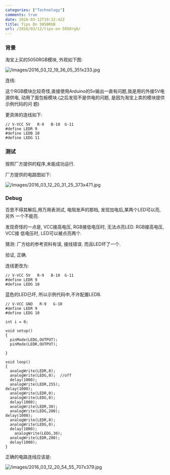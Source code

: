 ```yaml
---
categories: ["Technology"]
comments: true
date: 2016-03-12T19:32:42Z
title: Tips On 5050RGB
url: /2016/03/12/tips-on-5050rgb/
---
```


### 背景
淘宝上买的5050RGB模块, 外观如下图:    

![/images/2016_03_12_19_36_05_351x233.jpg](/images/2016_03_12_19_36_05_351x233.jpg)    

连线:    

这个RGB模块比较奇怪,直接使用Arduino的5v输出一直有问题,我是用的外接5V电源供电,
动用了面包板模块.(之后发现不是供电的问题, 是因为淘宝上卖的模块提供示例代码的问
题)        

更具体的连线如下:    

```
// V-VCC 5V   R-9   B-10  G-11
#define LEDR 9
#define LEDB 10
#define LEDG 11
```
### 测试
按照厂方提供的程序,未能成功运行.    

厂方提供的电路图如下:    

![/images/2016_03_12_20_31_25_373x471.jpg](/images/2016_03_12_20_31_25_373x471.jpg)    

### Debug
百思不得其解后,用万用表测试, 电阻发声的那档, 发现加电后,某两个LED可以亮, 另外
一个不能亮.    

发现奇怪的一点是, VCC接高电压, RGB接低电压时, 无法点亮LED. RGB接高电压, VCC接
低电压时, LED可以被点亮两个.    


猜测: 厂方给的参考资料有误, 接线错误. 而且LED坏了一个.     

验证, 正确.    

连线更改为:    

```
// V-VCC 5V   R-9   B-10  G-11
#define LEDR 9
#define LEDG 10
```

蓝色的LED已坏, 所以示例代码中,不许配置LEDB.     

```
// V-VCC GND   R-9   G-10  
#define LEDR 9
#define LEDG 10

int i = 0;

void setup()
{
  pinMode(LEDG,OUTPUT);
  pinMode(LEDR,OUTPUT);

}

void loop()
{
  analogWrite(LEDR,0);
  analogWrite(LEDG,0);  //off
  delay(1000);
  analogWrite(LEDR,255); 
delay(1000); 
  analogWrite(LEDR,0);
  analogWrite(LEDG,0);
  delay(1000); 
  analogWrite(LEDR,30);
  analogWrite(LEDG,200);
delay(1000); 
  analogWrite(LEDR,0);
  analogWrite(LEDG,0);
  delay(1000); 
    analogWrite(LEDG,30);
  analogWrite(LEDR,200);
  delay(1000); 
}
```

正确的电路连线应该是:    

![/images/2016_03_12_20_54_55_707x379.jpg](/images/2016_03_12_20_54_55_707x379.jpg)    
